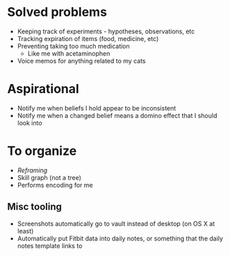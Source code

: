 # Solved problems

- Keeping track of experiments - hypotheses, observations, etc
- Tracking expiration of items (food, medicine, etc)
- Preventing taking too much medication
    - Like me with acetaminophen
- Voice memos for anything related to my cats

# Aspirational

- Notify me when beliefs I hold appear to be inconsistent
- Notify me when a changed belief means a domino effect that I should look into

# To organize

- *Reframing*
- Skill graph (not a tree)
- Performs encoding for me

## Misc tooling

- Screenshots automatically go to vault instead of desktop (on OS X at least)
- Automatically put Fitbit data into daily notes, or something that the daily notes template links to
